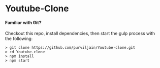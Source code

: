 # Youtube-Clone

#### Familiar with Git?
Checkout this repo, install dependencies, then start the gulp process with the following:

```
> git clone https://github.com/purviljain/Youtube-clone.git
> cd Youtube-clone
> npm install
> npm start
```

